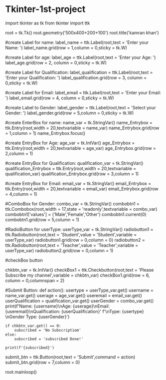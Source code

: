 # Tkinter-1st-project

import tkinter as tk
from tkinter import ttk


root = tk.Tk()
root.geometry('500x400+200+100')
root.title('kamran khan')

#create Label for name:
label_name = ttk.Label(root,text = 'Enter your Name: ')
label_name.grid(row = 1,column = 0,sticky = tk.W)

#create Label for age:
label_age = ttk.Label(root,text = 'Enter your Age: ')
label_age.grid(row = 2, column = 0,sticky = tk.W)

#create Label for Qualification:
label_qualification = ttk.Label(root,text = 'Enter your Qualification: ')
label_qualification.grid(row = 3, column = 0,sticky = tk.W)

#create Label for Email:
label_email = ttk.Label(root,text = 'Enter your Email: ')
label_email.grid(row = 4, column = 0,sticky = tk.W)

#create Label to Gender:
label_gender = ttk.Label(root,text = 'Select your Gender: ')
label_gender.grid(row = 5,column = 0,sticky = tk.W)

#create EnterBox for name:
name_var = tk.StringVar()
name_Entrybox = ttk.Entry(root,width = 20,textvariable = name_var)
name_Entrybox.grid(row = 1,column = 1)
name_Entrybox.focus()

#create EntryBox for Age:
age_var = tk.IntVar()
age_Entrybox = ttk.Entry(root,width = 20,textvariable = age_var)
age_Entrybox.grid(row = 2,column = 1)

#create EntryBox for Qualification:
qualification_var = tk.StringVar()
qualification_Entrybox = ttk.Entry(root,width = 20,textvariable = qualification_var)
qualification_Entrybox.grid(row = 3,column = 1)

#create EntryBox for Email:
email_var = tk.StringVar()
email_Entrybox = ttk.Entry(root,width = 20,textvariable = email_var)
email_Entrybox.grid(row = 4,column = 1)

#ComboBox for Gender:
combo_var = tk.StringVar()
combobtn1 = ttk.Combobox(root,width = 17,state = 'readonly',textvariable = combo_var)
combobtn1['values'] = ('Male','Female','Other')
combobtn1.current(0)
combobtn1.grid(row = 5,column = 1)

#RadioButton for userType:
userType_var = tk.StringVar()
radiobutton1 = ttk.Radiobutton(root,text = 'Student',value = 'Student',variable = userType_var)
radiobutton1.grid(row = 0,column = 0)
radiobutton2 = ttk.Radiobutton(root,text = 'Teacher',value = 'Teacher',variable = userType_var)
radiobutton2.grid(row = 0,column = 1)

#checkBox button

chkbtn_var = tk.IntVar()
checkBox1 = ttk.Checkbutton(root,text = 'Please Subscribe my channel',variable = chkbtn_var)
checkBox1.grid(row = 6, column = 0,columnspan = 2)




#Submit Button:
def action():
    usertype = userType_var.get()
    username = name_var.get()
    userage = age_var.get()
    useremail = email_var.get()
    userQualification = qualification_var.get()
    userGender = combo_var.get()
    print(f'Name: {username}\nAge: {userage}\nEmail: {useremail}\nQualification: {userQualification}'
          f'\nType: {usertype} \nGender Type: {userGender}')

    if chkbtn_var.get() == 0:
        subscribed = 'No Subscriptiom'
    else:
        subscribed = 'subscribed Done!'

    print(f'{subscribed}')



submit_btn = ttk.Button(root,text = 'Submit',command = action)
submit_btn.grid(row = 7,column = 0)






root.mainloop()

